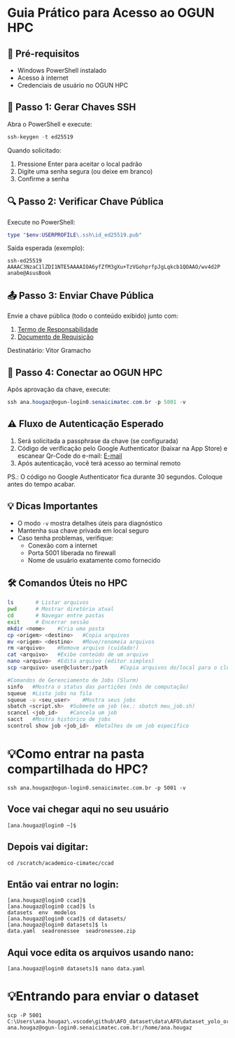 # Guia Prático para Acesso ao OGUN HPC

## 📌 Pré-requisitos
- Windows PowerShell instalado
- Acesso à internet
- Credenciais de usuário no OGUN HPC

## 🔑 Passo 1: Gerar Chaves SSH
Abra o PowerShell e execute:

```powershell
ssh-keygen -t ed25519
```

Quando solicitado:
1. Pressione Enter para aceitar o local padrão
2. Digite uma senha segura (ou deixe em branco)
3. Confirme a senha

## 🔍 Passo 2: Verificar Chave Pública
Execute no PowerShell:

```powershell
type "$env:USERPROFILE\.ssh\id_ed25519.pub"
```

Saída esperada (exemplo):
```
ssh-ed25519 AAAAC3NzaC1lZDI1NTE5AAAAIOA6yfZfM3gXu+TzVGohprfpJgLqkcb1QOAAO/wv4d2P anabe@AsusBook
```

## 📤 Passo 3: Enviar Chave Pública
Envie a chave pública (todo o conteúdo exibido) junto com:
1. [Termo de Responsabilidade](https://sesibahia-my.sharepoint.com/:b:/g/personal/vitor_fraga_fieb_org_br/EeiPitiLcZRPncZNKUzEOG0BwJitEcyW7C0CKa2JfI_UqA?e=xeQswc)
2. [Documento de Requisição](https://sesibahia-my.sharepoint.com/:b:/g/personal/vitor_fraga_fieb_org_br/EWYzXHT1uDtHkyJOIEm6l9EBGzLE4UTm3rpIOe22t21RRw?e=HEWXbv)

Destinatário: Vitor Gramacho

## 🔌 Passo 4: Conectar ao OGUN HPC
Após aprovação da chave, execute:

```powershell
ssh ana.hougaz@ogun-login0.senaicimatec.com.br -p 5001 -v
```

## ⚠️ Fluxo de Autenticação Esperado
1. Será solicitada a passphrase da chave (se configurada)
2. Código de verificação pelo Google Authenticator (baixar na App Store) e escanear Qr-Code do e-mail: [E-mail](https://outlook.office365.com/mail/inbox/id/AAQkADY3NDRhOGE3LTdhY2UtNDM5Yi05NTg0LTgwZTY2MmM5YzUwOAAQAMaIrmdX3UlNpvoLBl1B2H4%3D) 
3. Após autenticação, você terá acesso ao terminal remoto

PS.: O código no Google Authenticator fica durante 30 segundos. Coloque antes do tempo acabar.

## 💡 Dicas Importantes
- O modo `-v` mostra detalhes úteis para diagnóstico
- Mantenha sua chave privada em local seguro
- Caso tenha problemas, verifique:
  - Conexão com a internet
  - Porta 5001 liberada no firewall
  - Nome de usuário exatamente como fornecido

## 🛠️ Comandos Úteis no HPC
```bash
ls       # Listar arquivos
pwd      # Mostrar diretório atual
cd       # Navegar entre pastas
exit     # Encerrar sessão
mkdir <nome>	#Cria uma pasta
cp <origem> <destino>	#Copia arquivos
mv <origem> <destino>	#Move/renomeia arquivos
rm <arquivo>	#Remove arquivo (cuidado!)
cat <arquivo>	#Exibe conteúdo de um arquivo
nano <arquivo>	#Edita arquivo (editor simples)
scp <arquivo> user@cluster:/path	#Copia arquivos do/local para o cluster

#Comandos de Gerenciamento de Jobs (Slurm)
sinfo	#Mostra o status das partições (nós de computação)
squeue	#Lista jobs na fila
squeue -u <seu_user>	#Mostra seus jobs
sbatch <script.sh>	#Submete um job (ex.: sbatch meu_job.sh)
scancel <job_id>	#Cancela um job
sacct	#Mostra histórico de jobs
scontrol show job <job_id>	#Detalhes de um job específico
```
# 💡Como entrar na pasta compartilhada do HPC?
```
ssh ana.hougaz@ogun-login0.senaicimatec.com.br -p 5001 -v
```
## Voce vai chegar aqui no seu usuário
```
[ana.hougaz@login0 ~]$
```
## Depois vai digitar:
```
cd /scratch/academico-cimatec/ccad
```
## Então vai entrar no login:
```
[ana.hougaz@login0 ccad]$ 
[ana.hougaz@login0 ccad]$ ls
datasets  env  modelos 
[ana.hougaz@login0 ccad]$ cd datasets/
[ana.hougaz@login0 datasets]$ ls
data.yaml  seadronessee  seadronessee.zip
```
## Aqui voce edita os arquivos usando nano:
```
[ana.hougaz@login0 datasets]$ nano data.yaml
```
# 💡Entrando para enviar o dataset
```
scp -P 5001 C:\Users\ana.hougaz\.vscode\github\AFO_dataset\data\AFO\dataset_yolo_organized.zip ana.hougaz@ogun-login0.senaicimatec.com.br:/home/ana.hougaz
```

